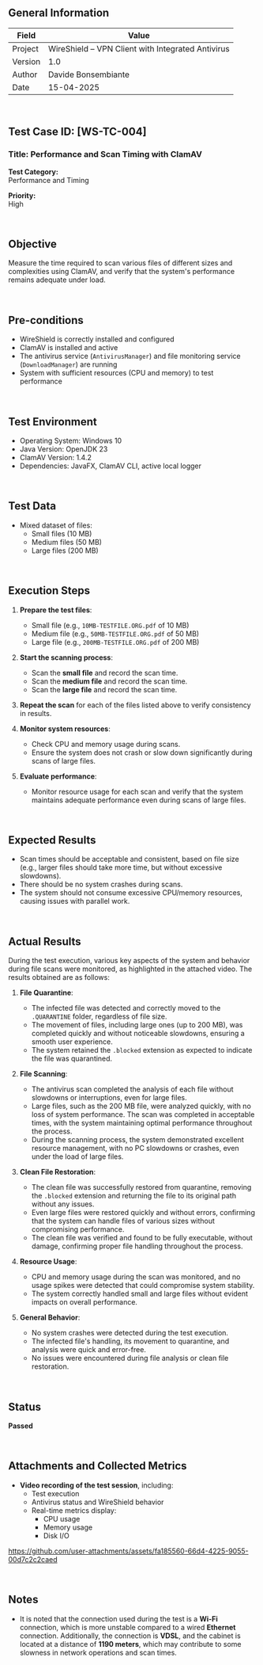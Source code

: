 ## General Information

| Field     | Value                                                    |
|-----------|----------------------------------------------------------|
| Project   | WireShield – VPN Client with Integrated Antivirus        |
| Version   | 1.0                                                      |
| Author    | Davide Bonsembiante                                      |
| Date      | 15-04-2025                                               |

&nbsp;

## Test Case ID: [WS-TC-004]  
### Title: Performance and Scan Timing with ClamAV

**Test Category:**  
Performance and Timing

**Priority:**  
High

&nbsp;

## Objective  
Measure the time required to scan various files of different sizes and complexities using ClamAV, and verify that the system's performance remains adequate under load.

&nbsp;

## Pre-conditions

- WireShield is correctly installed and configured  
- ClamAV is installed and active  
- The antivirus service (`AntivirusManager`) and file monitoring service (`DownloadManager`) are running  
- System with sufficient resources (CPU and memory) to test performance

&nbsp;

## Test Environment

- Operating System: Windows 10  
- Java Version: OpenJDK 23  
- ClamAV Version: 1.4.2  
- Dependencies: JavaFX, ClamAV CLI, active local logger

&nbsp;

## Test Data

- Mixed dataset of files:
  - Small files (10 MB)
  - Medium files (50 MB)
  - Large files (200 MB)

&nbsp;

## Execution Steps

1. **Prepare the test files**:
    - Small file (e.g., `10MB-TESTFILE.ORG.pdf` of 10 MB)
    - Medium file (e.g., `50MB-TESTFILE.ORG.pdf` of 50 MB)
    - Large file (e.g., `200MB-TESTFILE.ORG.pdf` of 200 MB)
  
2. **Start the scanning process**:
    - Scan the **small file** and record the scan time.
    - Scan the **medium file** and record the scan time.
    - Scan the **large file** and record the scan time.

3. **Repeat the scan** for each of the files listed above to verify consistency in results.

4. **Monitor system resources**:
    - Check CPU and memory usage during scans.
    - Ensure the system does not crash or slow down significantly during scans of large files.

5. **Evaluate performance**:
    - Monitor resource usage for each scan and verify that the system maintains adequate performance even during scans of large files.

&nbsp;

## Expected Results

- Scan times should be acceptable and consistent, based on file size (e.g., larger files should take more time, but without excessive slowdowns).
- There should be no system crashes during scans.
- The system should not consume excessive CPU/memory resources, causing issues with parallel work.

&nbsp;

## Actual Results

During the test execution, various key aspects of the system and behavior during file scans were monitored, as highlighted in the attached video. The results obtained are as follows:

1. **File Quarantine**:
    - The infected file was detected and correctly moved to the `.QUARANTINE` folder, regardless of file size.
    - The movement of files, including large ones (up to 200 MB), was completed quickly and without noticeable slowdowns, ensuring a smooth user experience.
    - The system retained the `.blocked` extension as expected to indicate the file was quarantined.

2. **File Scanning**:
    - The antivirus scan completed the analysis of each file without slowdowns or interruptions, even for large files.
    - Large files, such as the 200 MB file, were analyzed quickly, with no loss of system performance. The scan was completed in acceptable times, with the system maintaining optimal performance throughout the process.
    - During the scanning process, the system demonstrated excellent resource management, with no PC slowdowns or crashes, even under the load of large files.

3. **Clean File Restoration**:
    - The clean file was successfully restored from quarantine, removing the `.blocked` extension and returning the file to its original path without any issues.
    - Even large files were restored quickly and without errors, confirming that the system can handle files of various sizes without compromising performance.
    - The clean file was verified and found to be fully executable, without damage, confirming proper file handling throughout the process.

4. **Resource Usage**:
    - CPU and memory usage during the scan was monitored, and no usage spikes were detected that could compromise system stability.
    - The system correctly handled small and large files without evident impacts on overall performance.

5. **General Behavior**:
    - No system crashes were detected during the test execution.
    - The infected file's handling, its movement to quarantine, and analysis were quick and error-free.
    - No issues were encountered during file analysis or clean file restoration.

&nbsp;

## Status

**Passed**

&nbsp;

## Attachments and Collected Metrics

- **Video recording of the test session**, including:
  - Test execution
  - Antivirus status and WireShield behavior
  - Real-time metrics display:
    - CPU usage
    - Memory usage
    - Disk I/O


https://github.com/user-attachments/assets/fa185560-66d4-4225-9055-00d7c2c2caed


&nbsp;

## Notes

- It is noted that the connection used during the test is a **Wi-Fi** connection, which is more unstable compared to a wired **Ethernet** connection. Additionally, the connection is **VDSL**, and the cabinet is located at a distance of **1190 meters**, which may contribute to some slowness in network operations and scan times.
